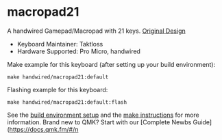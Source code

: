 # macropad21

A handwired Gamepad/Macropad with 21 keys.
[Original Design](https://maker-tutorials.com/gamepadmacro-pad-mit-mechanische-cherry-mx-tasten-3d-drucken-arduino-pro-micro/)

* Keyboard Maintainer: Taktloss
* Hardware Supported: Pro Micro, handwired 

Make example for this keyboard (after setting up your build environment):

    make handwired/macropad21:default

Flashing example for this keyboard:

    make handwired/macropad21:default:flash

See the [build environment setup](https://docs.qmk.fm/#/getting_started_build_tools) and the [make instructions](https://docs.qmk.fm/#/getting_started_make_guide) for more information. Brand new to QMK? Start with our [Complete Newbs Guide](https://docs.qmk.fm/#/n
